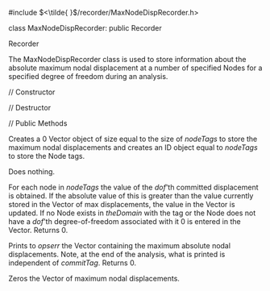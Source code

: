 


\#include $<\tilde{ }$/recorder/MaxNodeDispRecorder.h$>$



class MaxNodeDispRecorder: public Recorder



Recorder






The MaxNodeDispRecorder class is used to store information about the
absolute maximum nodal displacement at a number of specified Nodes for a
specified degree of freedom during an analysis.

// Constructor






// Destructor






// Public Methods











Creates a $0$ Vector object of size equal to the size of *nodeTags* to
store the maximum nodal displacements and creates an ID object equal to
*nodeTags* to store the Node tags.




Does nothing.




For each node in *nodeTags* the value of the *dof*'th committed
displacement is obtained. If the absolute value of this is greater than
the value currently stored in the Vector of max displacements, the value
in the Vector is updated. If no Node exists in *theDomain* with the tag
or the Node does not have a *dof*'th degree-of-freedom associated with
it $0$ is entered in the Vector. Returns $0$.

Prints to *opserr* the Vector containing the maximum absolute nodal
displacements. Note, at the end of the analysis, what is printed is
independent of *commitTag*. Returns $0$.

Zeros the Vector of maximum nodal displacements.
